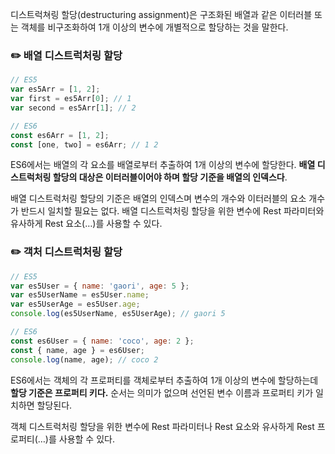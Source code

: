 디스트럭쳐링 할당(destructuring assignment)은 구조화된 배열과 같은 이터러블 또는 객체를 비구조화하여 1개 이상의 변수에 개별적으로 할당하는 것을 말한다.

### ✏️ 배열 디스트럭처링 할당

```jsx
// ES5
var es5Arr = [1, 2];
var first = es5Arr[0]; // 1
var second = es5Arr[1]; // 2

// ES6
const es6Arr = [1, 2];
const [one, two] = es6Arr; // 1 2
```

ES6에서는 배열의 각 요소를 배열로부터 추출하여 1개 이상의 변수에 할당한다. **배열 디스트럭처링 할당의 대상은 이터러블이어야 하며 할당 기준을 배열의 인덱스다**.

배열 디스트럭처링 할당의 기준은 배열의 인덱스며 변수의 개수와 이터러블의 요소 개수가 반드시 일치할 필요는 없다. 배열 디스트럭처링 할당을 위한 변수에 Rest 파라미터와 유사하게 Rest 요소(…)를 사용할 수 있다.

### ✏️ 객처 디스트럭처링 할당

```jsx
// ES5
var es5User = { name: 'gaori', age: 5 };
var es5UserName = es5User.name;
var es5UserAge = es5User.age;
console.log(es5UserName, es5UserAge); // gaori 5

// ES6
const es6User = { name: 'coco', age: 2 };
const { name, age } = es6User;
console.log(name, age); // coco 2
```

ES6에서는 객체의 각 프로퍼티를 객체로부터 추출하여 1개 이상의 변수에 할당하는데 **할당 기준은 프로퍼티 키다.** 순서는 의미가 없으며 선언된 변수 이름과 프로퍼티 키가 일치하면 할당된다.

객체 디스트럭처링 할당을 위한 변수에 Rest 파라미터나 Rest 요소와 유사하게 Rest 프로퍼티(…)를 사용할 수 있다.
